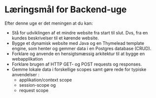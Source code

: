 # Læringsmål for Backend-uge

Efter denne uge er det meningen at du kan:

- Stå for udviklingen af et mindre website fra start til slut. Dvs, fra en kundes beskrivelser til et kørende website.
- Bygge et dynamisk website med Java og en Thymelead template engine, som henter og gemmer data i en Postgres database (CRUD).
- Forklare og anvende en hensigtsmæssig arkitektur til at bygge en webapplikation
- Forklare brugen af HTTP GET- og POST requests og responses.
- Gemme lokale data i forskellige scopes samt gøre rede for typiske anvendelser :
  - applikation/context scope
  - session-scope og
  - request scope

